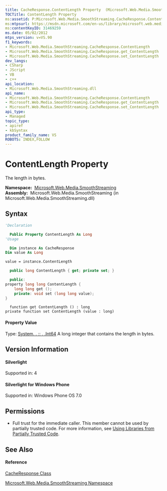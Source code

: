 ```yaml
---
title: CacheResponse.ContentLength Property  (Microsoft.Web.Media.SmoothStreaming)
TOCTitle: ContentLength Property
ms:assetid: P:Microsoft.Web.Media.SmoothStreaming.CacheResponse.ContentLength
ms:mtpsurl: https://msdn.microsoft.com/en-us/library/microsoft.web.media.smoothstreaming.cacheresponse.contentlength(v=VS.90)
ms:contentKeyID: 31469259
ms.date: 05/02/2012
mtps_version: v=VS.90
f1_keywords:
- Microsoft.Web.Media.SmoothStreaming.CacheResponse.ContentLength
- Microsoft.Web.Media.SmoothStreaming.CacheResponse.get_ContentLength
- Microsoft.Web.Media.SmoothStreaming.CacheResponse.set_ContentLength
dev_langs:
- CSharp
- JScript
- VB
- c++
api_location:
- Microsoft.Web.Media.SmoothStreaming.dll
api_name:
- Microsoft.Web.Media.SmoothStreaming.CacheResponse.ContentLength
- Microsoft.Web.Media.SmoothStreaming.CacheResponse.get_ContentLength
- Microsoft.Web.Media.SmoothStreaming.CacheResponse.set_ContentLength
api_type:
- Managed
topic_type:
- apiref
- kbSyntax
product_family_name: VS
ROBOTS: INDEX,FOLLOW
---
```


# ContentLength Property

The length in bytes.

**Namespace:**  [Microsoft.Web.Media.SmoothStreaming](microsoft-web-media-smoothstreaming-namespace_1.md)  
**Assembly:**  Microsoft.Web.Media.SmoothStreaming (in Microsoft.Web.Media.SmoothStreaming.dll)

## Syntax

``` vb
'Declaration

  Public Property ContentLength As Long
'Usage

  Dim instance As CacheResponse
Dim value As Long

value = instance.ContentLength
```

``` csharp
  public long ContentLength { get; private set; }
```

``` c++
  public:
property long long ContentLength {
    long long get ();
    private: void set (long long value);
}
```

``` jscript
  function get ContentLength () : long
private function set ContentLength (value : long)
```

#### Property Value

Type: [System. . :: . .Int64](https://msdn.microsoft.com/en-us/library/6yy583ek\(v=vs.90\))  
A long integer that contains the length in bytes.  

## Version Information

#### Silverlight

Supported in: 4  

#### Silverlight for Windows Phone

Supported in: Windows Phone OS 7.0  

## Permissions

  - Full trust for the immediate caller. This member cannot be used by partially trusted code. For more information, see [Using Libraries from Partially Trusted Code](https://msdn.microsoft.com/en-us/library/8skskf63\(v=vs.90\)).

## See Also

#### Reference

[CacheResponse Class](cacheresponse-class-microsoft-web-media-smoothstreaming_1.md)

[Microsoft.Web.Media.SmoothStreaming Namespace](microsoft-web-media-smoothstreaming-namespace_1.md)

